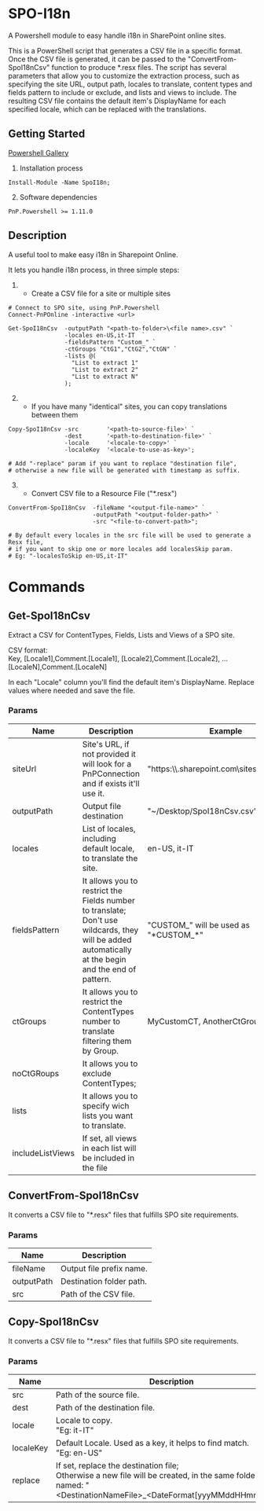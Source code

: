 # SPO-I18n
A Powershell module to easy handle i18n in SharePoint online sites.

This is a PowerShell script that generates a CSV file in a specific format. 
Once the CSV file is generated, it can be passed to the "ConvertFrom-SpoI18nCsv" function to produce *.resx files. 
The script has several parameters that allow you to customize the extraction process, 
such as specifying the site URL, output path, locales to translate, 
content types and fields pattern to include or exclude, and lists and views to include. 
The resulting CSV file contains the default item's DisplayName for each specified locale, 
which can be replaced with the translations.

## Getting Started

[Powershell Gallery](https://www.powershellgallery.com/packages/SpoI18n)

1.	Installation process
  ```
  Install-Module -Name SpoI18n;
  ```
2.	Software dependencies
  ```
  PnP.Powershell >= 1.11.0
  ```

## Description 
A useful tool to make easy i18n in Sharepoint Online. 

It lets you handle i18n process, in three simple steps:

1. - Create a CSV file for a site or multiple sites   

  ```Ps1
  # Connect to SPO site, using PnP.Powershell
  Connect-PnPOnline -interactive <url>

  Get-SpoI18nCsv  -outputPath "<path-to-folder>\<file name>.csv" `
                  -locales en-US,it-IT  `
                  -fieldsPattern "Custom_" `
                  -ctGroups "CtG1","CtG2","CtGN" `
                  -lists @(
                    "List to extract 1"
                    "List to extract 2"
                    "List to extract N"
                  );
  ```

2. - If you have many "identical" sites, you can copy translations between them  
```Ps1
Copy-SpoI18nCsv -src        '<path-to-source-file>' `
                -dest       '<path-to-destination-file>' `
                -locale     '<locale-to-copy>' `
                -localeKey  '<locale-to-use-as-key>';

# Add "-replace" param if you want to replace "destination file", 
# otherwise a new file will be generated with timestamp as suffix.
```

3. - Convert CSV file to a Resource File ("*.resx")
```PS1
ConvertFrom-SpoI18nCsv  -fileName "<output-file-name>" `
                        -outputPath "<output-folder-path>" `
                        -src "<file-to-convert-path>";

# By default every locales in the src file will be used to generate a Resx file, 
# if you want to skip one or more locales add localesSkip param.  
# Eg: "-localesToSkip en-US,it-IT"
```

# Commands

## Get-SpoI18nCsv
Extract a CSV for ContentTypes, Fields, Lists and Views of a SPO site.

CSV format:   
Key, [Locale1],Comment.[Locale1], [Locale2],Comment.[Locale2], ...[LocaleN],Comment.[LocaleN]

In each "Locale" column you'll find the default item's DisplayName.
Replace values where needed and save the file. 

### Params

| Name              | Description | Example |
|-------------------|-------------|---|
| siteUrl           | Site's URL, if not provided it will look for a PnPConnection and if exists it'll use it. | "https:\\\\<tenant>.sharepoint.com\sites\<sitename>"  |
| outputPath        | Output file destination  | "~/Desktop/SpoI18nCsv.csv" |
| locales           | List of locales, including default locale, to translate the site. | en-US, it-IT |
| fieldsPattern     | It allows you to restrict the Fields number to translate; <br> Don't use wildcards, they will be added automatically at the begin and the end of pattern. |  "CUSTOM_" will be used as "\*CUSTOM_\*" |
| ctGroups          | It allows you to restrict the ContentTypes number to translate filtering them by Group. <br> | MyCustomCT, AnotherCtGroup  |
| noCtGRoups        | It allows you to exclude ContentTypes;            |   |
| lists             | It allows you to specify wich lists you want to translate.             |   |
| includeListViews  | If set, all views in each list will be included in the file             |   | 


## ConvertFrom-SpoI18nCsv
It converts a CSV file to "*.resx" files that fulfills SPO site requirements.

### Params

| Name       | Description              |
|------------|--------------------------|
| fileName   | Output file prefix name. |
| outputPath | Destination folder path. | 
| src        | Path of the CSV file.    |

## Copy-SpoI18nCsv
It converts a CSV file to "*.resx" files that fulfills SPO site requirements.

### Params

| Name      | Description                                                             |
|-----------|-------------------------------------------------------------------------|
| src       | Path of the source file.                                                |
| dest      | Path of the destination file.                                           | 
| locale    | Locale to copy. <br> "Eg: it-IT"                                        |
| localeKey | Default Locale. Used as a key, it helps to find match. <br> "Eg: en-US" |
| replace   | If set, replace the destination file; <br> Otherwise a new file will be created, in the same folder, named: "\<DestinationNameFile>_<DateFormat[yyyMMddHHmm]>.csv"    |

